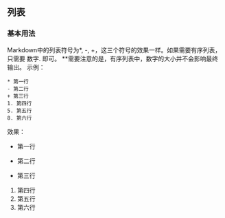 ## 列表

### 基本用法
Markdown中的列表符号为*, -, +，这三个符号的效果一样。如果需要有序列表，只需要 数字. 即可。
**需要注意的是，有序列表中，数字的大小并不会影响最终输出。
示例：
```
* 第一行
- 第二行
+ 第三行
1. 第四行
5. 第五行
8. 第六行
```
效果：
* 第一行
- 第二行
+ 第三行
1. 第四行
5. 第五行
8. 第六行
